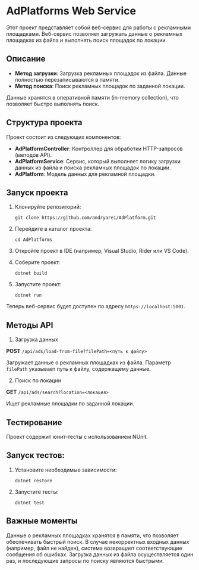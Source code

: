 # AdPlatforms Web Service

Этот проект представляет собой веб-сервис для работы с рекламными площадками. Веб-сервис позволяет загружать данные о рекламных площадках из файла и выполнять поиск площадок по локации.

## Описание

- **Метод загрузки**: Загрузка рекламных площадок из файла. Данные полностью перезаписываются в памяти.
- **Метод поиска**: Поиск рекламных площадок по заданной локации.

Данные хранятся в оперативной памяти (in-memory collection), что позволяет быстро выполнять поиск.

## Структура проекта

Проект состоит из следующих компонентов:

- **AdPlatformController**: Контроллер для обработки HTTP-запросов (методов API).
- **AdPlatformService**: Сервис, который выполняет логику загрузки данных из файла и поиска рекламных площадок по локации.
- **AdPlatform**: Модель данных для рекламной площадки.

## Запуск проекта

1. Клонируйте репозиторий:

    ```
    git clone https://github.com/andryare1/AdPlatform.git
    ```

2. Перейдите в каталог проекта:

    ```
    cd AdPlatforms
    ```

3. Откройте проект в IDE (например, Visual Studio, Rider или VS Code).

4. Соберите проект:

    ```
    dotnet build
    ```

5. Запустите проект:

    ```
    dotnet run
    ```

Теперь веб-сервис будет доступен по адресу `https://localhost:5001`.

## Методы API

 1. Загрузка данных

**POST** `/api/ads/load-from-file?filePath=<путь к файлу>`

Загружает данные о рекламных площадках из файла. Параметр `filePath` указывает путь к файлу, содержащему данные.

 2. Поиск по локации

**GET** `/api/ads/search?location=<локация>`

Ищет рекламные площадки по заданной локации.

## Тестирование
Проект содержит юнит-тесты с использованием NUnit.
## Запуск тестов:

1. Установите необходимые зависимости:

    ```
   dotnet restore
    ```

2. Запустите тесты:

    ```
   dotnet test
    ```

## Важные моменты
Данные о рекламных площадках хранятся в памяти, что позволяет обеспечивать быстрый поиск.
В случае некорректных входных данных (например, файл не найден), система возвращает соответствующие сообщения об ошибках.
Загрузка данных из файла осуществляется один раз, и последующие запросы по поиску являются быстрыми.
